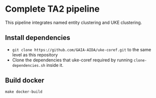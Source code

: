 # Complete TA2 pipeline

This pipeline integrates named entity clustering and UKE clustering.

## Install dependencies

- `git clone https://github.com/GAIA-AIDA/uke-coref.git` to the same level as this repository
- Clone the dependencies that uke-coref required by running `clone-dependencies.sh` inside it.

## Build docker

`make docker-build`
